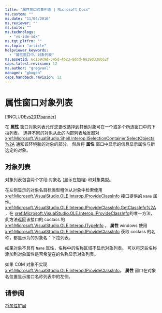 ```yaml
---
title: "属性窗口对象列表 | Microsoft Docs"
ms.custom: ""
ms.date: "11/04/2016"
ms.reviewer: ""
ms.suite: ""
ms.technology: 
  - "vs-ide-sdk"
ms.tgt_pltfrm: ""
ms.topic: "article"
helpviewer_keywords: 
  - "属性窗口中，对象列表"
ms.assetid: 6c159c9d-345d-4b23-8ddd-9839d338b62f
caps.latest.revision: 12
ms.author: "gregvanl"
manager: "ghogen"
caps.handback.revision: 12
---
```

# 属性窗口对象列表
[!INCLUDE[vs2017banner](../../code-quality/includes/vs2017banner.md)]

在 **属性** 窗口对象列表允许您更改选择到其他对象可在一个或多个所选窗口中的下拉列表。  选择不同的对象从此的内部列表触发器对 <xref:Microsoft.VisualStudio.Shell.Interop.ISelectionContainer.SelectObjects%2A> 通知该环境新的对象的部分。  然后将 **属性** 窗口中显示的信息显示属性与新选定的对象。  
  
## 对象列表  
 对象列表包含两个字段:对象名 \(显示在加粗\) 和对象类型。  
  
 在左侧显示的对象名目标类型粗体从对象中检索使用 <xref:Microsoft.VisualStudio.OLE.Interop.IProvideClassInfo> 接口提供的 `Name` 属性。  <xref:Microsoft.VisualStudio.OLE.Interop.IProvideClassInfo.GetClassInfo%2A>，在 <xref:Microsoft.VisualStudio.OLE.Interop.IProvideClassInfo>的唯一方法，此方法返回该接口的 coclass 的 <xref:Microsoft.VisualStudio.OLE.Interop.ITypeInfo> 。  **属性** windows 使用 <xref:Microsoft.VisualStudio.OLE.Interop.IProvideClassInfo> 获取 coclass 的名称，都显示为的对象名 " 下拉列表。  
  
 如果对象不具有 `Name` 属性，名称中的名称区域不显示对象列表。  可以将这些名称添加到对象属性是否希望在的名称显示对象列表。  
  
 如果 COM 对象不实现 <xref:Microsoft.VisualStudio.OLE.Interop.IProvideClassInfo>， **属性** 窗口在对象名位置显示接口名称列表中的左侧。  
  
## 请参阅  
 [将属性扩展](../../extensibility/internals/extending-properties.md)